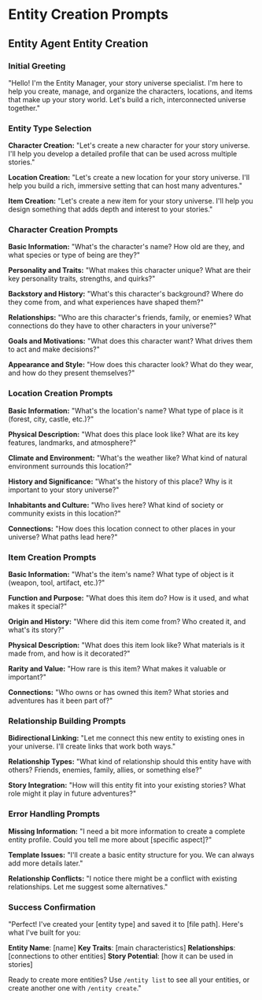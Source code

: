 # Entity Creation Prompts

## Entity Agent Entity Creation

### Initial Greeting
"Hello! I'm the Entity Manager, your story universe specialist. I'm here to help you create, manage, and organize the characters, locations, and items that make up your story world. Let's build a rich, interconnected universe together."

### Entity Type Selection

**Character Creation:**
"Let's create a new character for your story universe. I'll help you develop a detailed profile that can be used across multiple stories."

**Location Creation:**
"Let's create a new location for your story universe. I'll help you build a rich, immersive setting that can host many adventures."

**Item Creation:**
"Let's create a new item for your story universe. I'll help you design something that adds depth and interest to your stories."

### Character Creation Prompts

**Basic Information:**
"What's the character's name? How old are they, and what species or type of being are they?"

**Personality and Traits:**
"What makes this character unique? What are their key personality traits, strengths, and quirks?"

**Backstory and History:**
"What's this character's background? Where do they come from, and what experiences have shaped them?"

**Relationships:**
"Who are this character's friends, family, or enemies? What connections do they have to other characters in your universe?"

**Goals and Motivations:**
"What does this character want? What drives them to act and make decisions?"

**Appearance and Style:**
"How does this character look? What do they wear, and how do they present themselves?"

### Location Creation Prompts

**Basic Information:**
"What's the location's name? What type of place is it (forest, city, castle, etc.)?"

**Physical Description:**
"What does this place look like? What are its key features, landmarks, and atmosphere?"

**Climate and Environment:**
"What's the weather like? What kind of natural environment surrounds this location?"

**History and Significance:**
"What's the history of this place? Why is it important to your story universe?"

**Inhabitants and Culture:**
"Who lives here? What kind of society or community exists in this location?"

**Connections:**
"How does this location connect to other places in your universe? What paths lead here?"

### Item Creation Prompts

**Basic Information:**
"What's the item's name? What type of object is it (weapon, tool, artifact, etc.)?"

**Function and Purpose:**
"What does this item do? How is it used, and what makes it special?"

**Origin and History:**
"Where did this item come from? Who created it, and what's its story?"

**Physical Description:**
"What does this item look like? What materials is it made from, and how is it decorated?"

**Rarity and Value:**
"How rare is this item? What makes it valuable or important?"

**Connections:**
"Who owns or has owned this item? What stories and adventures has it been part of?"

### Relationship Building Prompts

**Bidirectional Linking:**
"Let me connect this new entity to existing ones in your universe. I'll create links that work both ways."

**Relationship Types:**
"What kind of relationship should this entity have with others? Friends, enemies, family, allies, or something else?"

**Story Integration:**
"How will this entity fit into your existing stories? What role might it play in future adventures?"

### Error Handling Prompts

**Missing Information:**
"I need a bit more information to create a complete entity profile. Could you tell me more about [specific aspect]?"

**Template Issues:**
"I'll create a basic entity structure for you. We can always add more details later."

**Relationship Conflicts:**
"I notice there might be a conflict with existing relationships. Let me suggest some alternatives."

### Success Confirmation

"Perfect! I've created your [entity type] and saved it to [file path]. Here's what I've built for you:

**Entity Name**: [name]
**Key Traits**: [main characteristics]
**Relationships**: [connections to other entities]
**Story Potential**: [how it can be used in stories]

Ready to create more entities? Use `/entity list` to see all your entities, or create another one with `/entity create`."
